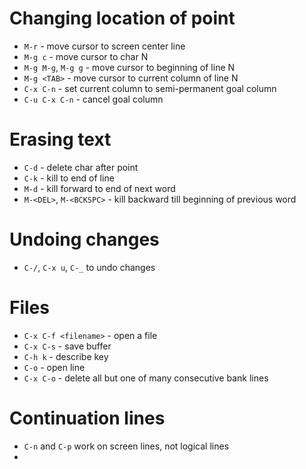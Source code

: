 # Changing location of point
* `M-r` - move cursor to screen center line
* `M-g c` - move cursor to char N
* `M-g M-g`, `M-g g` - move cursor to beginning of line N
* `M-g <TAB>` - move cursor to current column of line N
* `C-x C-n` - set current column to semi-permanent goal column
* `C-u C-x C-n` - cancel goal column
# Erasing text
* `C-d` - delete char after point
* `C-k` - kill to end of line
* `M-d` - kill forward to end of next word
* `M-<DEL>`, `M-<BCKSPC>` - kill backward till beginning of previous word
# Undoing changes
* `C-/`, `C-x u`, `C-_` to undo changes
# Files
* `C-x C-f <filename>` - open a file
* `C-x C-s` - save buffer
* `C-h k` - describe key
* `C-o` - open line
* `C-x C-o` - delete all but one of many consecutive bank lines
# Continuation lines
* `C-n` and `C-p` work on screen lines, not logical lines
* 